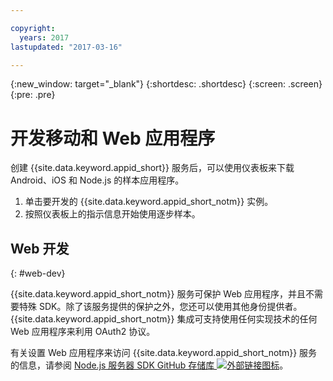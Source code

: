 ```yaml
---

copyright:
  years: 2017
lastupdated: "2017-03-16"

---
```


{:new_window: target="_blank"}
{:shortdesc: .shortdesc}
{:screen: .screen}
{:pre: .pre}

# 开发移动和 Web 应用程序

创建 {{site.data.keyword.appid_short}} 服务后，可以使用仪表板来下载 Android、iOS 和 Node.js 的样本应用程序。

1. 单击要开发的 {{site.data.keyword.appid_short_notm}} 实例。
2. 按照仪表板上的指示信息开始使用逐步样本。



## Web 开发
{: #web-dev}

{{site.data.keyword.appid_short_notm}} 服务可保护 Web 应用程序，并且不需要特殊 SDK。除了该服务提供的保护之外，您还可以使用其他身份提供者。{{site.data.keyword.appid_short_notm}} 集成可支持使用任何实现技术的任何 Web 应用程序来利用 OAuth2 协议。

有关设置 Web 应用程序来访问 {{site.data.keyword.appid_short_notm}} 服务的信息，请参阅 <a href="https://github.com/ibm-cloud-security/appid-serversdk-nodejs" target="_blank">Node.js 服务器 SDK GitHub 存储库 <img src="../../icons/launch-glyph.svg" alt="外部链接图标"></a>。
